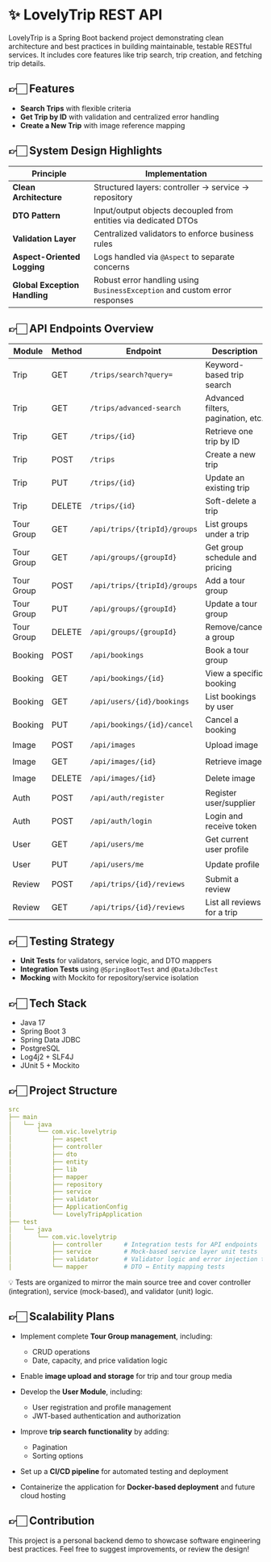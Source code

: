 # ✨ LovelyTrip REST API

LovelyTrip is a Spring Boot backend project demonstrating clean architecture and best practices in building maintainable, testable RESTful services. It includes core features like trip search, trip creation, and fetching trip details.


## 👉🏻 Features

-  **Search Trips** with flexible criteria
-  **Get Trip by ID** with validation and centralized error handling
-  **Create a New Trip** with image reference mapping



## 👉🏻 System Design Highlights

| Principle                     | Implementation                                                             |
|-------------------------------|----------------------------------------------------------------------------|
| **Clean Architecture**        | Structured layers: controller → service → repository                       |
| **DTO Pattern**               | Input/output objects decoupled from entities via dedicated DTOs            |
| **Validation Layer**          | Centralized validators to enforce business rules                           |
| **Aspect-Oriented Logging**   | Logs handled via `@Aspect` to separate concerns                            |
| **Global Exception Handling** | Robust error handling using `BusinessException` and custom error responses |



## 👉🏻 API Endpoints Overview

| Module     | Method   | Endpoint                     | Description                        | Status          |
|------------|----------|------------------------------|------------------------------------|-----------------|
| Trip       | GET      | `/trips/search?query=`       | Keyword-based trip search          | ✅ Completed     |
| Trip       | GET      | `/trips/advanced-search`     | Advanced filters, pagination, etc. | 🛠️ In Progress |
| Trip       | GET      | `/trips/{id}`                | Retrieve one trip by ID            | ✅ Completed     |
| Trip       | POST     | `/trips`                     | Create a new trip                  | ✅ Completed     |
| Trip       | PUT      | `/trips/{id}`                | Update an existing trip            | 🕐 Planned      |
| Trip       | DELETE   | `/trips/{id}`                | Soft-delete a trip                 | 🕐 Planned      |
| Tour Group | GET      | `/api/trips/{tripId}/groups` | List groups under a trip           | 🕐 Planned      |
| Tour Group | GET      | `/api/groups/{groupId}`      | Get group schedule and pricing     | 🕐 Planned      |
| Tour Group | POST     | `/api/trips/{tripId}/groups` | Add a tour group                   | 🕐 Planned      |
| Tour Group | PUT      | `/api/groups/{groupId}`      | Update a tour group                | 🕐 Planned      |
| Tour Group | DELETE   | `/api/groups/{groupId}`      | Remove/cancel a group              | 🕐 Planned      |
| Booking    | POST     | `/api/bookings`              | Book a tour group                  | 🕐 Planned      |
| Booking    | GET      | `/api/bookings/{id}`         | View a specific booking            | 🕐 Planned      |
| Booking    | GET      | `/api/users/{id}/bookings`   | List bookings by user              | 🕐 Planned      |
| Booking    | PUT      | `/api/bookings/{id}/cancel`  | Cancel a booking                   | 🕐 Planned      |
| Image      | POST     | `/api/images`                | Upload image                       | 🕐 Planned      |
| Image      | GET      | `/api/images/{id}`           | Retrieve image                     | 🕐 Planned      |
| Image      | DELETE   | `/api/images/{id}`           | Delete image                       | 🕐 Planned      |
| Auth       | POST     | `/api/auth/register`         | Register user/supplier             | 🕐 Planned      |
| Auth       | POST     | `/api/auth/login`            | Login and receive token            | 🕐 Planned      |
| User       | GET      | `/api/users/me`              | Get current user profile           | 🕐 Planned      |
| User       | PUT      | `/api/users/me`              | Update profile                     | 🕐 Planned      |
| Review     | POST     | `/api/trips/{id}/reviews`    | Submit a review                    | 🕐 Planned      |
| Review     | GET      | `/api/trips/{id}/reviews`    | List all reviews for a trip        | 🕐 Planned      |




## 👉🏻 Testing Strategy

* **Unit Tests** for validators, service logic, and DTO mappers
* **Integration Tests** using `@SpringBootTest` and `@DataJdbcTest`
* **Mocking** with Mockito for repository/service isolation



## 👉🏻 Tech Stack

* Java 17
* Spring Boot 3
* Spring Data JDBC
* PostgreSQL
* Log4j2 + SLF4J
* JUnit 5 + Mockito



## 👉🏻 Project Structure

```yml
src
├── main
│   └── java
│       └── com.vic.lovelytrip
│           ├── aspect
│           ├── controller
│           ├── dto
│           ├── entity
│           ├── lib
│           ├── mapper
│           ├── repository
│           ├── service
│           ├── validator
│           ├── ApplicationConfig
│           └── LovelyTripApplication
├── test
│   └── java
│       └── com.vic.lovelytrip
│           ├── controller      # Integration tests for API endpoints
│           ├── service         # Mock-based service layer unit tests
│           ├── validator       # Validator logic and error injection tests
│           └── mapper          # DTO ↔ Entity mapping tests


```

💡 Tests are organized to mirror the main source tree and cover controller (integration), service (mock-based), and validator (unit) logic.




## 👉🏻 Scalability Plans

* Implement complete **Tour Group management**, including:
  * CRUD operations
  * Date, capacity, and price validation logic

* Enable **image upload and storage** for trip and tour group media

* Develop the **User Module**, including:
  * User registration and profile management
  * JWT-based authentication and authorization

* Improve **trip search functionality** by adding:
  * Pagination
  * Sorting options

* Set up a **CI/CD pipeline** for automated testing and deployment

* Containerize the application for **Docker-based deployment** and future cloud hosting


## 👉🏻 Contribution

This project is a personal backend demo to showcase software engineering best practices. Feel free to suggest improvements, or review the design!
